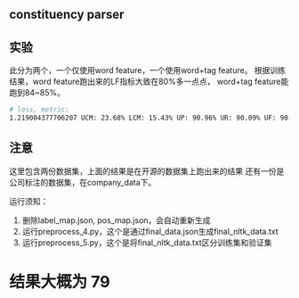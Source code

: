 ## constituency parser

## 实验

此分为两个，一个仅使用word feature，一个使用word+tag feature。
根据训练结果，word feature跑出来的LF指标大致在80%多一点点，
word+tag feature能跑到84~85%。


```bash
# loss, metric:
1.219004377706207 UCM: 23.68% LCM: 15.43% UP: 90.96% UR: 90.09% UF: 90.52% LP: 85.72% LR: 84.90% LF: 85.30%

```

## 注意 
这里包含两份数据集，上面的结果是在开源的数据集上跑出来的结果
还有一份是公司标注的数据集，在company_data下。

运行须知：
1. 删除label_map.json, pos_map.json，会自动重新生成
2. 运行preprocess_4.py，这个是通过final_data.json生成final_nltk_data.txt
3. 运行preprocess_5.py，这个是将final_nltk_data.txt区分训练集和验证集

# 结果大概为 79